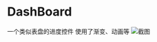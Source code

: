 # DashBoard
一个类似表盘的进度控件
使用了渐变、动画等
![截图](https://github.com/woyunowuyuda/DashBoard/raw/master/Show.png)
